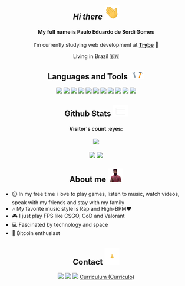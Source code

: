 <div align="center">

  ##  *Hi there* <img src="./images/hello.gif" width="40">

  <h4> My full name is Paulo Eduardo de Sordi Gomes </h4>

  I'm currently studying web development at [**Trybe**](https://www.betrybe.com/) 🚀️
  <p>Living in Brazil 🇧🇷️</p>

  ## **Languages and Tools** <img src="./images/tools.gif" width="40">
  
  <img src="https://img.shields.io/badge/HTML5-E34F26?style=for-the-badge&logo=html5&logoColor=white"> <img src="https://img.shields.io/badge/CSS3-1572B6?style=for-the-badge&logo=css3&logoColor=white"> <img src="https://img.shields.io/badge/JavaScript-F7DF1E?style=for-the-badge&logo=javascript&logoColor=black"> <img src="https://img.shields.io/badge/Node.js-43853D?style=for-the-badge&logo=node-dot-js&logoColor=white"> <img src="https://img.shields.io/badge/MySQL-00000F?style=for-the-badge&logo=mysql&logoColor=white"> <img src="https://img.shields.io/badge/Git-F05032?style=for-the-badge&logo=git&logoColor=white"> <img src="https://img.shields.io/badge/Linux-FCC624?style=for-the-badge&logo=linux&logoColor=black"> <img src="https://img.shields.io/badge/React-20232A?style=for-the-badge&logo=react&logoColor=61DAFB"> <img src="https://img.shields.io/badge/Redux-593D88?style=for-the-badge&logo=redux&logoColor=white"> <img src="https://img.shields.io/badge/Bootstrap-563D7C?style=for-the-badge&logo=bootstrap&logoColor=white"> <img src="https://img.shields.io/badge/Tailwind_CSS-38B2AC?style=for-the-badge&logo=tailwind-css&logoColor=white">

  ## **Github Stats** <img src="./images/stats.gif" width="40"> 
  
  <h4 align="center">Visitor's count :eyes:</h4>
   
  <img src="https://profile-counter.glitch.me/pauloeduardods/count.svg">
  
  <a href="https://github.com/pauloeduardods?tab=repositories"><img src="https://github-readme-stats.vercel.app/api?username=pauloeduardods&theme=synthwave&layout=compact" width="419" align="center"></a>
  <a href="https://github.com/pauloeduardods?tab=repositories"><img src="https://github-readme-stats.vercel.app/api/top-langs/?username=pauloeduardods&theme=synthwave&layout=compact" align="center"></a>

  ## **About me** <img src="./images/me.gif" width="40">

</div>

* ⏲️ In my free time i love to play games, listen to music, watch videos, speak with my friends and stay with my family
* 🎶️ My favorite music style is Rap and High-BPM❤️
* 🎮️ I just play FPS like CSGO, CoD and Valorant
* 💻️ Fascinated by technology and space 
* 🚀️ ₿itcoin enthusiast

<div align="center">

  ## **Contact** <img src="./images/contact.gif" width="40">

  <a href="https://www.linkedin.com/in/pauloeduardods/"><img src="https://img.shields.io/badge/LinkedIn-0077B5?style=for-the-badge&logo=linkedin&logoColor=white"></a> <a href="mailto:pauloedsg@gmail.com"><img src="https://img.shields.io/badge/Gmail-D14836?style=for-the-badge&logo=gmail&logoColor=white"></a> <a href="https://www.instagram.com/pauloeduardods/"><img src="https://img.shields.io/badge/Instagram-E4405F?style=for-the-badge&logo=instagram&logoColor=white"></a> <a href="https://docs.google.com/document/u/5/d/e/2PACX-1vSLaUXyFWsvQ3zGTLSRjK-UXdPbzo9PWG1kLvFbhEuN3y6ifNrLNR-9sFwVis5EVRYZkaYnI8LTSOIe/pub">Curriculum (Currículo)</a>

</div>




